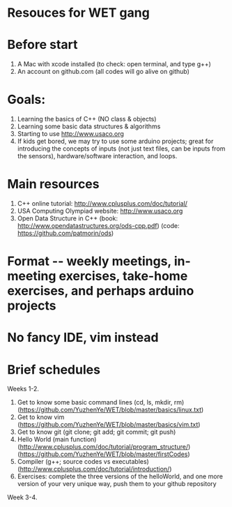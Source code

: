 # Resouces for WET gang

# Before start
  1) A Mac with xcode installed (to check: open terminal, and type g++)
  2) An account on github.com (all codes will go alive on github)

# Goals: 
  1) Learning the basics of C++ (NO class & objects)
  2) Learning some basic data structures & algorithms 
  3) Starting to use http://www.usaco.org 
  4) If kids get bored, we may try to use some arduino projects; great for introducing the concepts of inputs (not just text files, can be inputs from the sensors), hardware/software interaction, and loops.

# Main resources
  1) C++ online tutorial: http://www.cplusplus.com/doc/tutorial/
  2) USA Computing Olympiad website: http://www.usaco.org
  3) Open Data Structure in C++ (book: http://www.opendatastructures.org/ods-cpp.pdf) (code: https://github.com/patmorin/ods)
# Format -- weekly meetings, in-meeting exercises, take-home exercises, and perhaps arduino projects
# No fancy IDE, vim instead

# Brief schedules
Weeks 1-2. 
   1) Get to know some basic command lines (cd, ls, mkdir, rm) (https://github.com/YuzhenYe/WET/blob/master/basics/linux.txt)
   2) Get to know vim (https://github.com/YuzhenYe/WET/blob/master/basics/vim.txt)
   3) Get to know git (git clone; git add; git commit; git push)
   4) Hello World (main function) (http://www.cplusplus.com/doc/tutorial/program_structure/)(https://github.com/YuzhenYe/WET/blob/master/firstCodes)
   5) Compiler (g++; source codes vs executables) (http://www.cplusplus.com/doc/tutorial/introduction/)
   6) Exercises: complete the three versions of the helloWorld, and one more version of your very unique way, push them to your github repository

Week 3-4. 
